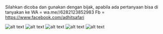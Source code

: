 Silahkan dicoba dan gunakan dengan bijak, apabila ada pertanyaan bisa di tanyakan ke WA = wa.me//6282123852983
 Fb = https://www.facebook.com/adhitsafari

![alt text](https://github.com/adhitsafary/Alarm_Muncul_Notifikasi/blob/master/Screenshot_2023-12-29-19-17-56-08.jpg?raw=true)
![alt text](https://github.com/adhitsafary/Alarm_Muncul_Notifikasi/blob/master/Screenshot_2023-12-29-19-17-47-79.jpg?raw=true)
![alt text](https://github.com/adhitsafary/Alarm_Muncul_Notifikasi/blob/master/Screenshot_2023-12-29-19-17-59-19.jpg?raw=true)
![alt text](https://github.com/adhitsafary/Alarm_Muncul_Notifikasi/blob/master/Screenshot_2023-12-29-19-18-45-86.jpg?raw=true)
![alt text](https://github.com/adhitsafary/Alarm_Muncul_Notifikasi/blob/master/Screenshot_2023-12-29-19-19-00-75.jpg?raw=true)



